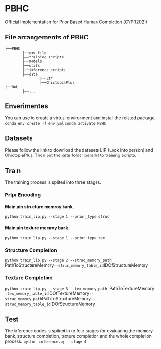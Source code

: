 # PBHC
Official Implementation for Prior Based Human Completion (CVPR2021)

## File arrangements of PBHC
```
├──PBHC
        ├──env_file
        ├──training scripts
        ├──models
        ├──utils
        ├──inference scripts
        ├──data
                ├──LIP
                ├──ChictopiaPlus
├──Out
        ├──...

```

## Enverimentes
You can use to create a virtual environment and install the related package.
`conda env create -f env.yml`
`conda activate PBHC`

## Datasets
Please follow the link to download the datasets LIP (Look into person) and ChictopiaPlus. 
Then put the data folder parallel to training scripts.

## Train
The training process is splited into three stages.
### Pripr Encoding
#### Maintain structure memroy bank.
`python train_lip.py --stage 1 --prior_type struc`
#### Maintain texture memroy bank.
`python train_lip.py --stage 1 --prior_type tex`
### Structure Completion
`python train_lip.py --stage 2 --struc_memory_path `PathToStructureMemory` --struc_memory_table_id `IDOfStructureMemory` `
### Texture Completion
`python train_lip.py --stage 3 --tex_memory_path `PathToTextureMemory` --tex_memory_table_id `IDOfTextureMemory` --struc_memory_path `PathToStructureMemory` --struc_memory_table_id `IDOfStructureMemory` `

## Test
The inference codes is splited in to four stages for evaluating the memory bank, structure completion, texture completion and the whole completion process.
`python inference.py --stage 4`